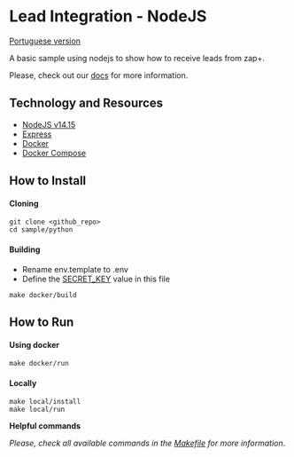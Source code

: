 # Lead Integration - NodeJS

[Portuguese version](README-ptbr.md)

A basic sample using nodejs to show how to receive leads from zap+.

Please, check out our [docs](https://developers.grupozap.com/) for more information.

## Technology and Resources

- [NodeJS v14.15](https://nodejs.org/ko/blog/release/v14.15.2/)
- [Express](https://github.com/expressjs/express)
- [Docker](https://www.docker.com/get-started)
- [Docker Compose](https://docs.docker.com/compose/)

## How to Install

#### Cloning

```
git clone <github_repo>
cd sample/python
```

#### Building

- Rename env.template to .env
- Define the [SECRET_KEY](https://developers.grupozap.com/leads/integration/#validacao-de-seguranca-secret-key) value in this file

```
make docker/build
```

## How to Run

#### Using docker

```
make docker/run
```

#### Locally

```
make local/install
make local/run
```

**Helpful commands**

*Please, check all available commands in the [Makefile](Makefile) for more information*.
